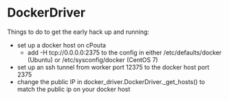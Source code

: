 # DockerDriver

Things to do to get the early hack up and running:

- set up a docker host on cPouta
  - add -H tcp://0.0.0.0:2375 to the config in either /etc/defaults/docker (Ubuntu) or /etc/sysconfig/docker (CentOS 7)
- set up an ssh tunnel from worker port 12375 to the docker host port 2375
- change the public IP in docker_driver.DockerDriver._get_hosts() to match the public ip on your docker host




  